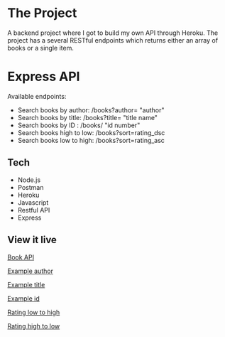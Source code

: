 # The Project

A backend project where I got to build my own API through Heroku. 
The project has a several RESTful endpoints which returns either an array of books or a single item. 

# Express API

Available endpoints:
* Search books by author: /books?author= "author"
* Search books by title: /books?title= "title name"
* Search books by ID : /books/ "id number"
* Search books high to low: /books?sort=rating_dsc
* Search books low to high: /books?sort=rating_asc 

## Tech

* Node.js
* Postman
* Heroku
* Javascript
* Restful API
* Express

## View it live

[Book API](https://andrea-books-api.herokuapp.com/)

[Example author](https://andrea-books-api.herokuapp.com/books?author=douglas)

[Example title](https://andrea-books-api.herokuapp.com/books?title=Shakespeare)

[Example id](https://andrea-books-api.herokuapp.com/books/524)

[Rating low to high](https://andrea-books-api.herokuapp.com/books?sort=rating_asc)

[Rating high to low](https://andrea-books-api.herokuapp.com/books?sort=rating_dsc)

